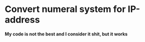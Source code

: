 # Convert numeral system for IP-address
#### My code is not the best and I consider it shit, but it works
